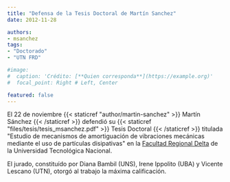 ```yaml
---
title: "Defensa de la Tesis Doctoral de Martín Sanchez"
date: 2012-11-28

authors:
- msanchez
tags:
- "Doctorado"
- "UTN FRD"

#image:
#  caption: 'Crédito: [**Quien corresponda**](https://example.org)'
#  focal_point: Right # Left, Center

featured: false
---
```


El 22 de noviembre
{{< staticref "author/martin-sanchez" >}} Martín Sánchez {{< /staticref >}} defendió su
{{< staticref "files/tesis/tesis_msanchez.pdf" >}} Tesis Doctoral {{< /staticref >}}
titulada "Estudio de mecanismos de amortiguación de vibraciones mecánicas mediante el
uso de partículas disipativas" en la [Facultad Regional Delta][1] de la Universidad
Tecnológica Nacional.

[1]: https://www.frd.utn.edu.ar/

<!--more-->

El jurado, constituído por Diana Bambil (UNS), Irene Ippolito (UBA) y Vicente Lescano
(UTN), otorgó al trabajo la máxima calificación.
